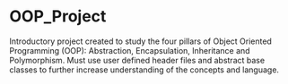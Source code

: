 # OOP_Project
Introductory project created to study the four pillars of Object Oriented Programming (OOP):
 Abstraction, Encapsulation, Inheritance and Polymorphism. 
Must use user defined header files and abstract base classes to further increase understanding of the concepts and language.
